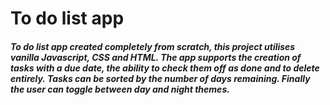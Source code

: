 # To do list app

##### To do list app created completely from scratch, this project utilises vanilla Javascript, CSS and HTML. The app supports the creation of tasks with a due date, the ability to check them off as done and to delete entirely. Tasks can be sorted by the number of days remaining. Finally the user can toggle between day and night themes.
